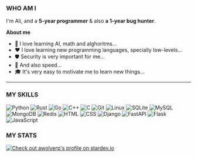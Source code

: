### WHO AM I
I'm Ali, and a **5-year programmer** & also **a 1-year bug hunter**.

**About me**
- 📐 I love learning AI, math and alghoritms...
- ❤️ I love learning new programming languages, specially low-levels...
- 🛡️ Security is very important for me...
- 🚀 And also speed...
- 🎓 It's very easy to motivate me to learn new things...

-------

### MY SKILLS

![Python](https://img.shields.io/badge/PYTHON-3776AB?style=for-the-badge&logo=python&logoColor=white)
![Rust](https://img.shields.io/badge/RUST-000000?style=for-the-badge&logo=rust&logoColor=white)
![Go](https://img.shields.io/badge/GO-00ADD8?style=for-the-badge&logo=go&logoColor=white)
![C++](https://img.shields.io/badge/C%2B%2B-00599C?style=for-the-badge&logo=c%2B%2B&logoColor=white)
![C](https://img.shields.io/badge/C-00599C?style=for-the-badge&logo=c&logoColor=white)
![Git](https://img.shields.io/badge/GIT-E44C30?style=for-the-badge&logo=git&logoColor=white)
![Linux](https://img.shields.io/badge/LINUX-FCC624?style=for-the-badge&logo=linux&logoColor=black)
![SQLite](https://img.shields.io/badge/SQLITE-07405E?style=for-the-badge&logo=sqlite&logoColor=white)
![MySQL](https://img.shields.io/badge/MYSQL-005C84?style=for-the-badge&logo=mysql&logoColor=white)
![MongoDB](https://img.shields.io/badge/MONGODB-4EA94B?style=for-the-badge&logo=mongodb&logoColor=white)
![Redis](https://img.shields.io/badge/REDIS-%23DD0031.svg?&style=for-the-badge&logo=redis&logoColor=white)
![HTML](https://img.shields.io/badge/HTML5-E34F26?style=for-the-badge&logo=html5&logoColor=white)
![CSS](https://img.shields.io/badge/CSS3-1572B6?style=for-the-badge&logo=css3&logoColor=white)
![Django](https://img.shields.io/badge/DJANGO-092E20?style=for-the-badge&logo=django&logoColor=white)
![FastAPI](https://img.shields.io/badge/FASTAPI-4EA94B?style=for-the-badge&logo=fastapi&logoColor=white)
![Flask](https://img.shields.io/badge/FLASK-000000?style=for-the-badge&logo=flask&logoColor=white)
![JavaScript](https://img.shields.io/badge/JavaScript-323330?style=for-the-badge&logo=javascript&logoColor=F7DF1E)

### MY STATS

<p>
  <a href="https://stardev.io/developers/awolverp"><img alt="Check out awolverp's profile on stardev.io" src="https://stardev.io/developers/awolverp/badge/languages/country.svg"/></a>
</p>
